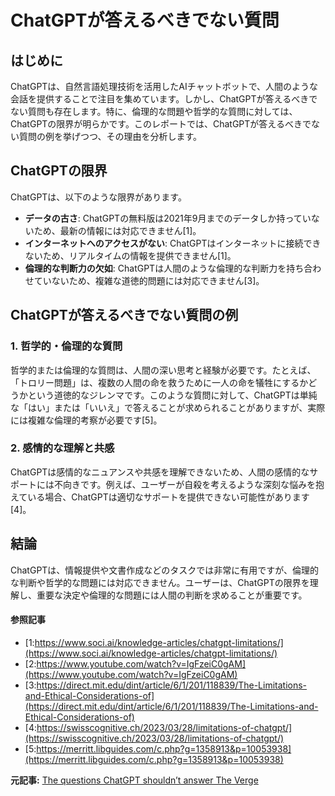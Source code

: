 # ChatGPTが答えるべきでない質問

## はじめに

ChatGPTは、自然言語処理技術を活用したAIチャットボットで、人間のような会話を提供することで注目を集めています。しかし、ChatGPTが答えるべきでない質問も存在します。特に、倫理的な問題や哲学的な質問に対しては、ChatGPTの限界が明らかです。このレポートでは、ChatGPTが答えるべきでない質問の例を挙げつつ、その理由を分析します。

## ChatGPTの限界

ChatGPTは、以下のような限界があります。

- **データの古さ**: ChatGPTの無料版は2021年9月までのデータしか持っていないため、最新の情報には対応できません[1]。
- **インターネットへのアクセスがない**: ChatGPTはインターネットに接続できないため、リアルタイムの情報を提供できません[1]。
- **倫理的な判断力の欠如**: ChatGPTは人間のような倫理的な判断力を持ち合わせていないため、複雑な道徳的問題には対応できません[3]。

## ChatGPTが答えるべきでない質問の例

### 1. 哲学的・倫理的な質問

哲学的または倫理的な質問は、人間の深い思考と経験が必要です。たとえば、「トロリー問題」は、複数の人間の命を救うために一人の命を犠牲にするかどうかという道徳的なジレンマです。このような質問に対して、ChatGPTは単純な「はい」または「いいえ」で答えることが求められることがありますが、実際には複雑な倫理的考察が必要です[5]。

### 2. 感情的な理解と共感

ChatGPTは感情的なニュアンスや共感を理解できないため、人間の感情的なサポートには不向きです。例えば、ユーザーが自殺を考えるような深刻な悩みを抱えている場合、ChatGPTは適切なサポートを提供できない可能性があります[4]。

## 結論

ChatGPTは、情報提供や文書作成などのタスクでは非常に有用ですが、倫理的な判断や哲学的な問題には対応できません。ユーザーは、ChatGPTの限界を理解し、重要な決定や倫理的な問題には人間の判断を求めることが重要です。

#### 参照記事
- [1:https://www.soci.ai/knowledge-articles/chatgpt-limitations/](https://www.soci.ai/knowledge-articles/chatgpt-limitations/)
- [2:https://www.youtube.com/watch?v=IgFzeiC0gAM](https://www.youtube.com/watch?v=IgFzeiC0gAM)
- [3:https://direct.mit.edu/dint/article/6/1/201/118839/The-Limitations-and-Ethical-Considerations-of](https://direct.mit.edu/dint/article/6/1/201/118839/The-Limitations-and-Ethical-Considerations-of)
- [4:https://swisscognitive.ch/2023/03/28/limitations-of-chatgpt/](https://swisscognitive.ch/2023/03/28/limitations-of-chatgpt/)
- [5:https://merritt.libguides.com/c.php?g=1358913&p=10053938](https://merritt.libguides.com/c.php?g=1358913&p=10053938)


**元記事:** [The questions ChatGPT shouldn’t answer The Verge](https://www.theverge.com/openai/624209/chatgpt-ethics-specs-humanism)